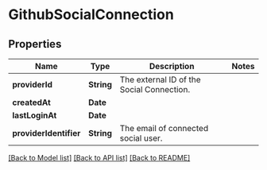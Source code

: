 # GithubSocialConnection

## Properties
Name | Type | Description | Notes
------------ | ------------- | ------------- | -------------
**providerId** | **String** | The external ID of the Social Connection. | 
**createdAt** | **Date** |  | 
**lastLoginAt** | **Date** |  | 
**providerIdentifier** | **String** | The email of connected social user. | 

[[Back to Model list]](../README.md#documentation-for-models) [[Back to API list]](../README.md#documentation-for-api-endpoints) [[Back to README]](../README.md)


